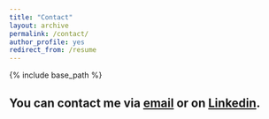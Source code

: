 ```yaml
---
title: "Contact"
layout: archive
permalink: /contact/
author_profile: yes
redirect_from: /resume
---
```


{% include base_path %}

## You can contact me via [email](mailto:saramazzini@icloud.com) or on [Linkedin](https://www.linkedin.com/in/sara-mazzini/).




